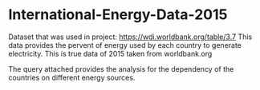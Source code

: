# International-Energy-Data-2015

Dataset that was used in project: https://wdi.worldbank.org/table/3.7
This data provides the pervent of energy used by each country to generate electricity.
This is true data of 2015 taken from worldbank.org

The query attached provides the analysis for the dependency of the countries on different energy sources.
